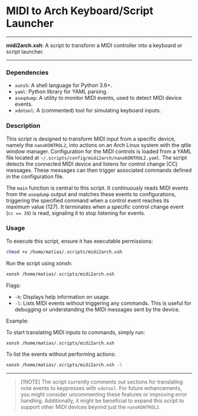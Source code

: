# MIDI to Arch Keyboard/Script Launcher

---

**midi2arch.xsh**: A script to transform a MIDI controller into a keyboard or script launcher.

---

### Dependencies

- `xonsh`: A shell language for Python 3.6+.
- `yaml`: Python library for YAML parsing.
- `aseqdump`: A utility to monitor MIDI events, used to detect MIDI device events.
- `xdotool`: A (commented) tool for simulating keyboard inputs.

### Description

This script is designed to transform MIDI input from a specific device, namely the `nanoKONTROL2`, into actions on an Arch Linux system with the qtile window manager. Configuration for the MIDI controls is loaded from a YAML file located at `~/.scripts/config/midi2arch/nanoKONTROL2.yaml`. The script detects the connected MIDI device and listens for control change (CC) messages. These messages can then trigger associated commands defined in the configuration file.

The `main` function is central to this script. It continuously reads MIDI events from the `aseqdump` output and matches these events to configurations, triggering the specified command when a control event reaches its maximum value (127). It terminates when a specific control change event (`cc == 39`) is read, signaling it to stop listening for events. 

### Usage

To execute this script, ensure it has executable permissions:

```bash
chmod +x /home/matias/.scripts/midi2arch.xsh
```

Run the script using xonsh:

```bash
xonsh /home/matias/.scripts/midi2arch.xsh
```

Flags:

- `-h`: Displays help information on usage.
- `-l`: Lists MIDI events without triggering any commands. This is useful for debugging or understanding the MIDI messages sent by the device.

Example:

To start translating MIDI inputs to commands, simply run:

```bash
xonsh /home/matias/.scripts/midi2arch.xsh
```

To list the events without performing actions:

```bash
xonsh /home/matias/.scripts/midi2arch.xsh -l
```

---

> [!NOTE] The script currently comments out sections for translating note events to keypresses with `xdotool`. For future enhancements, you might consider uncommenting these features or improving error handling. Additionally, it might be beneficial to expand this script to support other MIDI devices beyond just the `nanoKONTROL2`.